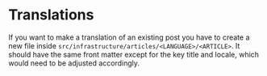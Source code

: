 # Translations

If you want to make a translation of an existing post you have to create a new file inside `src/infrastructure/articles/<LANGUAGE>/<ARTICLE>`. It should have the same front matter except for the key title and locale, which would need to be adjusted accordingly.
